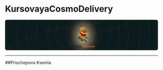 # KursovayaCosmoDelivery
![alt text](https://github.com/Prischepova/KursovayaCosmoDelivery/blob/Images/Logo.svg?raw=true)
***
##Prischepova Kseniia
